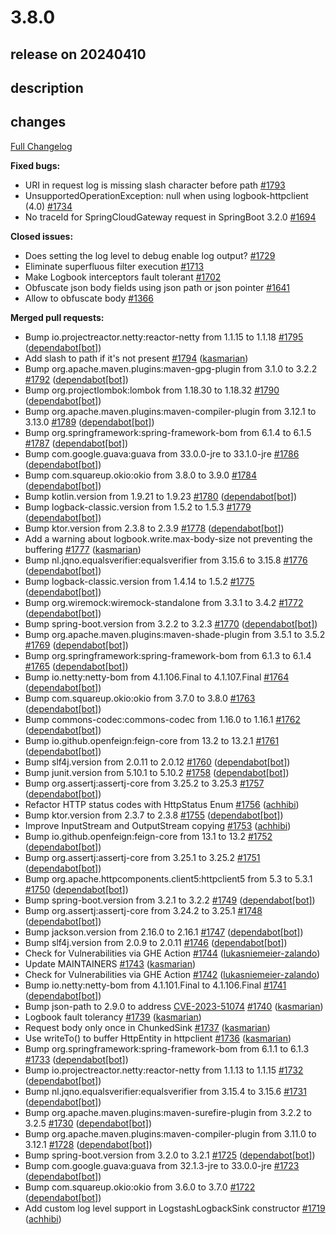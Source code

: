 # 3.8.0

## release on 20240410
## description
## changes
<a href="https://github.com/zalando/logbook/compare/3.7.2...3.8.0">Full Changelog</a>

<strong>Fixed bugs:</strong>

* URI in request log is missing slash character before path <a href="https://github.com/zalando/logbook/issues/1793" data-hovercard-type="issue" data-hovercard-url="/zalando/logbook/issues/1793/hovercard">#1793</a>
* UnsupportedOperationException: null when using logbook-httpclient (4.0) <a href="https://github.com/zalando/logbook/issues/1734" data-hovercard-type="issue" data-hovercard-url="/zalando/logbook/issues/1734/hovercard">#1734</a>
* No traceId for SpringCloudGateway request in SpringBoot 3.2.0 <a href="https://github.com/zalando/logbook/issues/1694" data-hovercard-type="issue" data-hovercard-url="/zalando/logbook/issues/1694/hovercard">#1694</a>

<strong>Closed issues:</strong>

* Does setting the log level to debug enable log output? <a href="https://github.com/zalando/logbook/issues/1729" data-hovercard-type="issue" data-hovercard-url="/zalando/logbook/issues/1729/hovercard">#1729</a>
* Eliminate superfluous filter execution <a href="https://github.com/zalando/logbook/issues/1713" data-hovercard-type="issue" data-hovercard-url="/zalando/logbook/issues/1713/hovercard">#1713</a>
* Make Logbook interceptors fault tolerant <a href="https://github.com/zalando/logbook/issues/1702" data-hovercard-type="issue" data-hovercard-url="/zalando/logbook/issues/1702/hovercard">#1702</a>
* Obfuscate json body fields using json path or json pointer <a href="https://github.com/zalando/logbook/issues/1641" data-hovercard-type="issue" data-hovercard-url="/zalando/logbook/issues/1641/hovercard">#1641</a>
* Allow to obfuscate body <a href="https://github.com/zalando/logbook/issues/1366" data-hovercard-type="issue" data-hovercard-url="/zalando/logbook/issues/1366/hovercard">#1366</a>

<strong>Merged pull requests:</strong>

* Bump io.projectreactor.netty:reactor-netty from 1.1.15 to 1.1.18 <a href="https://github.com/zalando/logbook/pull/1795" data-hovercard-type="pull_request" data-hovercard-url="/zalando/logbook/pull/1795/hovercard">#1795</a> (<a href="https://github.com/apps/dependabot">dependabot[bot]</a>)
* Add slash to path if it's not present <a href="https://github.com/zalando/logbook/pull/1794" data-hovercard-type="pull_request" data-hovercard-url="/zalando/logbook/pull/1794/hovercard">#1794</a> (<a href="https://github.com/kasmarian">kasmarian</a>)
* Bump org.apache.maven.plugins:maven-gpg-plugin from 3.1.0 to 3.2.2 <a href="https://github.com/zalando/logbook/pull/1792" data-hovercard-type="pull_request" data-hovercard-url="/zalando/logbook/pull/1792/hovercard">#1792</a> (<a href="https://github.com/apps/dependabot">dependabot[bot]</a>)
* Bump org.projectlombok:lombok from 1.18.30 to 1.18.32 <a href="https://github.com/zalando/logbook/pull/1790" data-hovercard-type="pull_request" data-hovercard-url="/zalando/logbook/pull/1790/hovercard">#1790</a> (<a href="https://github.com/apps/dependabot">dependabot[bot]</a>)
* Bump org.apache.maven.plugins:maven-compiler-plugin from 3.12.1 to 3.13.0 <a href="https://github.com/zalando/logbook/pull/1789" data-hovercard-type="pull_request" data-hovercard-url="/zalando/logbook/pull/1789/hovercard">#1789</a> (<a href="https://github.com/apps/dependabot">dependabot[bot]</a>)
* Bump org.springframework:spring-framework-bom from 6.1.4 to 6.1.5 <a href="https://github.com/zalando/logbook/pull/1787" data-hovercard-type="pull_request" data-hovercard-url="/zalando/logbook/pull/1787/hovercard">#1787</a> (<a href="https://github.com/apps/dependabot">dependabot[bot]</a>)
* Bump com.google.guava:guava from 33.0.0-jre to 33.1.0-jre <a href="https://github.com/zalando/logbook/pull/1786" data-hovercard-type="pull_request" data-hovercard-url="/zalando/logbook/pull/1786/hovercard">#1786</a> (<a href="https://github.com/apps/dependabot">dependabot[bot]</a>)
* Bump com.squareup.okio:okio from 3.8.0 to 3.9.0 <a href="https://github.com/zalando/logbook/pull/1784" data-hovercard-type="pull_request" data-hovercard-url="/zalando/logbook/pull/1784/hovercard">#1784</a> (<a href="https://github.com/apps/dependabot">dependabot[bot]</a>)
* Bump kotlin.version from 1.9.21 to 1.9.23 <a href="https://github.com/zalando/logbook/pull/1780" data-hovercard-type="pull_request" data-hovercard-url="/zalando/logbook/pull/1780/hovercard">#1780</a> (<a href="https://github.com/apps/dependabot">dependabot[bot]</a>)
* Bump logback-classic.version from 1.5.2 to 1.5.3 <a href="https://github.com/zalando/logbook/pull/1779" data-hovercard-type="pull_request" data-hovercard-url="/zalando/logbook/pull/1779/hovercard">#1779</a> (<a href="https://github.com/apps/dependabot">dependabot[bot]</a>)
* Bump ktor.version from 2.3.8 to 2.3.9 <a href="https://github.com/zalando/logbook/pull/1778" data-hovercard-type="pull_request" data-hovercard-url="/zalando/logbook/pull/1778/hovercard">#1778</a> (<a href="https://github.com/apps/dependabot">dependabot[bot]</a>)
* Add a warning about logbook.write.max-body-size not preventing the buffering <a href="https://github.com/zalando/logbook/pull/1777" data-hovercard-type="pull_request" data-hovercard-url="/zalando/logbook/pull/1777/hovercard">#1777</a> (<a href="https://github.com/kasmarian">kasmarian</a>)
* Bump nl.jqno.equalsverifier:equalsverifier from 3.15.6 to 3.15.8 <a href="https://github.com/zalando/logbook/pull/1776" data-hovercard-type="pull_request" data-hovercard-url="/zalando/logbook/pull/1776/hovercard">#1776</a> (<a href="https://github.com/apps/dependabot">dependabot[bot]</a>)
* Bump logback-classic.version from 1.4.14 to 1.5.2 <a href="https://github.com/zalando/logbook/pull/1775" data-hovercard-type="pull_request" data-hovercard-url="/zalando/logbook/pull/1775/hovercard">#1775</a> (<a href="https://github.com/apps/dependabot">dependabot[bot]</a>)
* Bump org.wiremock:wiremock-standalone from 3.3.1 to 3.4.2 <a href="https://github.com/zalando/logbook/pull/1772" data-hovercard-type="pull_request" data-hovercard-url="/zalando/logbook/pull/1772/hovercard">#1772</a> (<a href="https://github.com/apps/dependabot">dependabot[bot]</a>)
* Bump spring-boot.version from 3.2.2 to 3.2.3 <a href="https://github.com/zalando/logbook/pull/1770" data-hovercard-type="pull_request" data-hovercard-url="/zalando/logbook/pull/1770/hovercard">#1770</a> (<a href="https://github.com/apps/dependabot">dependabot[bot]</a>)
* Bump org.apache.maven.plugins:maven-shade-plugin from 3.5.1 to 3.5.2 <a href="https://github.com/zalando/logbook/pull/1769" data-hovercard-type="pull_request" data-hovercard-url="/zalando/logbook/pull/1769/hovercard">#1769</a> (<a href="https://github.com/apps/dependabot">dependabot[bot]</a>)
* Bump org.springframework:spring-framework-bom from 6.1.3 to 6.1.4 <a href="https://github.com/zalando/logbook/pull/1765" data-hovercard-type="pull_request" data-hovercard-url="/zalando/logbook/pull/1765/hovercard">#1765</a> (<a href="https://github.com/apps/dependabot">dependabot[bot]</a>)
* Bump io.netty:netty-bom from 4.1.106.Final to 4.1.107.Final <a href="https://github.com/zalando/logbook/pull/1764" data-hovercard-type="pull_request" data-hovercard-url="/zalando/logbook/pull/1764/hovercard">#1764</a> (<a href="https://github.com/apps/dependabot">dependabot[bot]</a>)
* Bump com.squareup.okio:okio from 3.7.0 to 3.8.0 <a href="https://github.com/zalando/logbook/pull/1763" data-hovercard-type="pull_request" data-hovercard-url="/zalando/logbook/pull/1763/hovercard">#1763</a> (<a href="https://github.com/apps/dependabot">dependabot[bot]</a>)
* Bump commons-codec:commons-codec from 1.16.0 to 1.16.1 <a href="https://github.com/zalando/logbook/pull/1762" data-hovercard-type="pull_request" data-hovercard-url="/zalando/logbook/pull/1762/hovercard">#1762</a> (<a href="https://github.com/apps/dependabot">dependabot[bot]</a>)
* Bump io.github.openfeign:feign-core from 13.2 to 13.2.1 <a href="https://github.com/zalando/logbook/pull/1761" data-hovercard-type="pull_request" data-hovercard-url="/zalando/logbook/pull/1761/hovercard">#1761</a> (<a href="https://github.com/apps/dependabot">dependabot[bot]</a>)
* Bump slf4j.version from 2.0.11 to 2.0.12 <a href="https://github.com/zalando/logbook/pull/1760" data-hovercard-type="pull_request" data-hovercard-url="/zalando/logbook/pull/1760/hovercard">#1760</a> (<a href="https://github.com/apps/dependabot">dependabot[bot]</a>)
* Bump junit.version from 5.10.1 to 5.10.2 <a href="https://github.com/zalando/logbook/pull/1758" data-hovercard-type="pull_request" data-hovercard-url="/zalando/logbook/pull/1758/hovercard">#1758</a> (<a href="https://github.com/apps/dependabot">dependabot[bot]</a>)
* Bump org.assertj:assertj-core from 3.25.2 to 3.25.3 <a href="https://github.com/zalando/logbook/pull/1757" data-hovercard-type="pull_request" data-hovercard-url="/zalando/logbook/pull/1757/hovercard">#1757</a> (<a href="https://github.com/apps/dependabot">dependabot[bot]</a>)
* Refactor HTTP status codes with HttpStatus Enum <a href="https://github.com/zalando/logbook/pull/1756" data-hovercard-type="pull_request" data-hovercard-url="/zalando/logbook/pull/1756/hovercard">#1756</a> (<a href="https://github.com/achhibi">achhibi</a>)
* Bump ktor.version from 2.3.7 to 2.3.8 <a href="https://github.com/zalando/logbook/pull/1755" data-hovercard-type="pull_request" data-hovercard-url="/zalando/logbook/pull/1755/hovercard">#1755</a> (<a href="https://github.com/apps/dependabot">dependabot[bot]</a>)
* Improve InputStream and OutputStream copying <a href="https://github.com/zalando/logbook/pull/1753" data-hovercard-type="pull_request" data-hovercard-url="/zalando/logbook/pull/1753/hovercard">#1753</a> (<a href="https://github.com/achhibi">achhibi</a>)
* Bump io.github.openfeign:feign-core from 13.1 to 13.2 <a href="https://github.com/zalando/logbook/pull/1752" data-hovercard-type="pull_request" data-hovercard-url="/zalando/logbook/pull/1752/hovercard">#1752</a> (<a href="https://github.com/apps/dependabot">dependabot[bot]</a>)
* Bump org.assertj:assertj-core from 3.25.1 to 3.25.2 <a href="https://github.com/zalando/logbook/pull/1751" data-hovercard-type="pull_request" data-hovercard-url="/zalando/logbook/pull/1751/hovercard">#1751</a> (<a href="https://github.com/apps/dependabot">dependabot[bot]</a>)
* Bump org.apache.httpcomponents.client5:httpclient5 from 5.3 to 5.3.1 <a href="https://github.com/zalando/logbook/pull/1750" data-hovercard-type="pull_request" data-hovercard-url="/zalando/logbook/pull/1750/hovercard">#1750</a> (<a href="https://github.com/apps/dependabot">dependabot[bot]</a>)
* Bump spring-boot.version from 3.2.1 to 3.2.2 <a href="https://github.com/zalando/logbook/pull/1749" data-hovercard-type="pull_request" data-hovercard-url="/zalando/logbook/pull/1749/hovercard">#1749</a> (<a href="https://github.com/apps/dependabot">dependabot[bot]</a>)
* Bump org.assertj:assertj-core from 3.24.2 to 3.25.1 <a href="https://github.com/zalando/logbook/pull/1748" data-hovercard-type="pull_request" data-hovercard-url="/zalando/logbook/pull/1748/hovercard">#1748</a> (<a href="https://github.com/apps/dependabot">dependabot[bot]</a>)
* Bump jackson.version from 2.16.0 to 2.16.1 <a href="https://github.com/zalando/logbook/pull/1747" data-hovercard-type="pull_request" data-hovercard-url="/zalando/logbook/pull/1747/hovercard">#1747</a> (<a href="https://github.com/apps/dependabot">dependabot[bot]</a>)
* Bump slf4j.version from 2.0.9 to 2.0.11 <a href="https://github.com/zalando/logbook/pull/1746" data-hovercard-type="pull_request" data-hovercard-url="/zalando/logbook/pull/1746/hovercard">#1746</a> (<a href="https://github.com/apps/dependabot">dependabot[bot]</a>)
* Check for Vulnerabilities via GHE Action <a href="https://github.com/zalando/logbook/pull/1744" data-hovercard-type="pull_request" data-hovercard-url="/zalando/logbook/pull/1744/hovercard">#1744</a> (<a href="https://github.com/lukasniemeier-zalando">lukasniemeier-zalando</a>)
* Update MAINTAINERS <a href="https://github.com/zalando/logbook/pull/1743" data-hovercard-type="pull_request" data-hovercard-url="/zalando/logbook/pull/1743/hovercard">#1743</a> (<a href="https://github.com/kasmarian">kasmarian</a>)
* Check for Vulnerabilities via GHE Action <a href="https://github.com/zalando/logbook/pull/1742" data-hovercard-type="pull_request" data-hovercard-url="/zalando/logbook/pull/1742/hovercard">#1742</a> (<a href="https://github.com/lukasniemeier-zalando">lukasniemeier-zalando</a>)
* Bump io.netty:netty-bom from 4.1.101.Final to 4.1.106.Final <a href="https://github.com/zalando/logbook/pull/1741" data-hovercard-type="pull_request" data-hovercard-url="/zalando/logbook/pull/1741/hovercard">#1741</a> (<a href="https://github.com/apps/dependabot">dependabot[bot]</a>)
* Bump json-path to 2.9.0 to address <a title="CVE-2023-51074" data-hovercard-type="advisory" data-hovercard-url="/advisories/GHSA-pfh2-hfmq-phg5/hovercard" href="https://github.com/advisories/GHSA-pfh2-hfmq-phg5">CVE-2023-51074</a> <a href="https://github.com/zalando/logbook/pull/1740" data-hovercard-type="pull_request" data-hovercard-url="/zalando/logbook/pull/1740/hovercard">#1740</a> (<a href="https://github.com/kasmarian">kasmarian</a>)
* Logbook fault tolerancy <a href="https://github.com/zalando/logbook/pull/1739" data-hovercard-type="pull_request" data-hovercard-url="/zalando/logbook/pull/1739/hovercard">#1739</a> (<a href="https://github.com/kasmarian">kasmarian</a>)
* Request body only once in ChunkedSink <a href="https://github.com/zalando/logbook/pull/1737" data-hovercard-type="pull_request" data-hovercard-url="/zalando/logbook/pull/1737/hovercard">#1737</a> (<a href="https://github.com/kasmarian">kasmarian</a>)
* Use writeTo() to buffer HttpEntity in httpclient <a href="https://github.com/zalando/logbook/pull/1736" data-hovercard-type="pull_request" data-hovercard-url="/zalando/logbook/pull/1736/hovercard">#1736</a> (<a href="https://github.com/kasmarian">kasmarian</a>)
* Bump org.springframework:spring-framework-bom from 6.1.1 to 6.1.3 <a href="https://github.com/zalando/logbook/pull/1733" data-hovercard-type="pull_request" data-hovercard-url="/zalando/logbook/pull/1733/hovercard">#1733</a> (<a href="https://github.com/apps/dependabot">dependabot[bot]</a>)
* Bump io.projectreactor.netty:reactor-netty from 1.1.13 to 1.1.15 <a href="https://github.com/zalando/logbook/pull/1732" data-hovercard-type="pull_request" data-hovercard-url="/zalando/logbook/pull/1732/hovercard">#1732</a> (<a href="https://github.com/apps/dependabot">dependabot[bot]</a>)
* Bump nl.jqno.equalsverifier:equalsverifier from 3.15.4 to 3.15.6 <a href="https://github.com/zalando/logbook/pull/1731" data-hovercard-type="pull_request" data-hovercard-url="/zalando/logbook/pull/1731/hovercard">#1731</a> (<a href="https://github.com/apps/dependabot">dependabot[bot]</a>)
* Bump org.apache.maven.plugins:maven-surefire-plugin from 3.2.2 to 3.2.5 <a href="https://github.com/zalando/logbook/pull/1730" data-hovercard-type="pull_request" data-hovercard-url="/zalando/logbook/pull/1730/hovercard">#1730</a> (<a href="https://github.com/apps/dependabot">dependabot[bot]</a>)
* Bump org.apache.maven.plugins:maven-compiler-plugin from 3.11.0 to 3.12.1 <a href="https://github.com/zalando/logbook/pull/1728" data-hovercard-type="pull_request" data-hovercard-url="/zalando/logbook/pull/1728/hovercard">#1728</a> (<a href="https://github.com/apps/dependabot">dependabot[bot]</a>)
* Bump spring-boot.version from 3.2.0 to 3.2.1 <a href="https://github.com/zalando/logbook/pull/1725" data-hovercard-type="pull_request" data-hovercard-url="/zalando/logbook/pull/1725/hovercard">#1725</a> (<a href="https://github.com/apps/dependabot">dependabot[bot]</a>)
* Bump com.google.guava:guava from 32.1.3-jre to 33.0.0-jre <a href="https://github.com/zalando/logbook/pull/1723" data-hovercard-type="pull_request" data-hovercard-url="/zalando/logbook/pull/1723/hovercard">#1723</a> (<a href="https://github.com/apps/dependabot">dependabot[bot]</a>)
* Bump com.squareup.okio:okio from 3.6.0 to 3.7.0 <a href="https://github.com/zalando/logbook/pull/1722" data-hovercard-type="pull_request" data-hovercard-url="/zalando/logbook/pull/1722/hovercard">#1722</a> (<a href="https://github.com/apps/dependabot">dependabot[bot]</a>)
* Add custom log level support in LogstashLogbackSink constructor <a href="https://github.com/zalando/logbook/pull/1719" data-hovercard-type="pull_request" data-hovercard-url="/zalando/logbook/pull/1719/hovercard">#1719</a> (<a href="https://github.com/achhibi">achhibi</a>)


